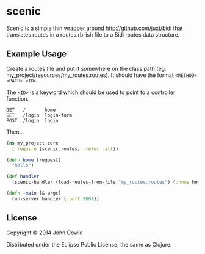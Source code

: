 # scenic

Scenic is a simple thin wrapper around http://github.com/juxt/bidi that translates routes in a routes.rb-ish file to a Bidi routes data structure.  

## Example Usage

Create a routes file and put it somewhere on the class path (eg. my_project/resources/my_routes.routes). It should have the format ```<METHOD> <PATH> <ID>```

The `<ID>` is a keyword which should be used to point to a controller function.

```
GET   /       home
GET   /login  login-form
POST  /login  login
```

Then...

```clojure
(ns my_project.core
  (:require [scenic.routes] :refer :all))

(defn home [request]
  "hello")

(def handler 
  (scenic-handler (load-routes-from-file "my_routes.routes") {:home home})

(defn -main [& args]
  run-server handler {:port 9001})
```

## License

Copyright © 2014 John Cowie

Distributed under the Eclipse Public License, the same as Clojure.
